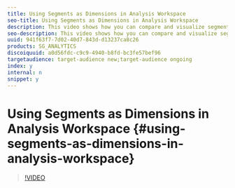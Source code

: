 ```yaml
---
title: Using Segments as Dimensions in Analysis Workspace 
seo-title: Using Segments as Dimensions in Analysis Workspace 
description: This video shows how you can compare and visualize segments by using them as a dimension in Analysis Workspace.
seo-description: This video shows how you can compare and visualize segments by using them as a dimension in Analysis Workspace.
uuid: 941f63f7-7d02-40d7-843d-d13237ca8c26
products: SG_ANALYTICS
discoiquuid: a0d56fdc-c9c9-4940-b8fd-bc3fe57bef96
targetaudience: target-audience new;target-audience ongoing
index: y
internal: n
snippet: y
---
```


# Using Segments as Dimensions in Analysis Workspace {#using-segments-as-dimensions-in-analysis-workspace}

>[!VIDEO](https://video.tv.adobe.com/v/23974/?quality=12)


